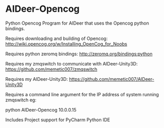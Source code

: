 # AIDeer-Opencog
Python Opencog Program for AIDeer that uses the Opencog python bindings.

Requires downloading and building of Opencog:  http://wiki.opencog.org/w/Installing_OpenCog_for_Noobs

Requires python zeromq bindings:  http://zeromq.org/bindings:python

Requires my zmqswitch to communicate with AIDeer-Unity3D:  https://github.com/memetic007/zmqswitch

Requires my AIDeer-Unity3D:  https://github.com/memetic007/AIDeer-Unity3D

Requires a command line argument for the IP address of system running zmqswitch eg: 

   python AIDeer-Opencog 10.0.0.15 

Includes Project support for PyCharm Python IDE
